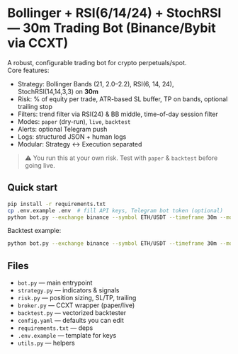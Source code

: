 # Bollinger + RSI(6/14/24) + StochRSI — 30m Trading Bot (Binance/Bybit via CCXT)

A robust, configurable trading bot for crypto perpetuals/spot.  
Core features:
- Strategy: Bollinger Bands (21, 2.0–2.2), RSI(6, 14, 24), StochRSI(14,14,3,3) on **30m**
- Risk: % of equity per trade, ATR-based SL buffer, TP on bands, optional trailing stop
- Filters: trend filter via RSI(24) & BB middle, time-of-day session filter
- Modes: `paper` (dry-run), `live`, `backtest`
- Alerts: optional Telegram push
- Logs: structured JSON + human logs
- Modular: Strategy ↔ Execution separated

> ⚠️ You run this at your own risk. Test with `paper` & `backtest` before going live.

## Quick start

```bash
pip install -r requirements.txt
cp .env.example .env  # fill API keys, Telegram bot token (optional)
python bot.py --exchange binance --symbol ETH/USDT --timeframe 30m --mode paper
```

Backtest example:

```bash
python bot.py --exchange binance --symbol ETH/USDT --timeframe 30m --mode backtest --since 60d
```

## Files
- `bot.py` — main entrypoint
- `strategy.py` — indicators & signals
- `risk.py` — position sizing, SL/TP, trailing
- `broker.py` — CCXT wrapper (paper/live)
- `backtest.py` — vectorized backtester
- `config.yaml` — defaults you can edit
- `requirements.txt` — deps
- `.env.example` — template for keys
- `utils.py` — helpers